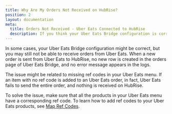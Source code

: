 ```yaml
---
title: Why Are My Orders Not Received on HubRise?
position: 2
layout: documentation
meta:
  title: Orders Not Received - Uber Eats Connected to HubRise
  description: If you think your Uber Eats Bridge configuration is correct, and you still do not receive orders from Uber Eats, there might be products with missing ref codes in your menu.
---
```


In some cases, your Uber Eats Bridge configuration might be correct, but you may still not be able to receive orders from Uber Eats. When a new order is sent from Uber Eats to HubRise, no new row is created in the orders page of Uber Eats Bridge, and no error message appears in the logs.

The issue might be related to missing ref codes in your Uber Eats menu. If an item with no ref code is added to an Uber Eats order, in fact, Uber Eats fails to send the entire order, and nothing is received on HubRise.

To solve the issue, make sure that all the products in your Uber Eats menu have a corresponding ref code. To learn how to add ref codes to your Uber Eats products, see [Map Ref Codes](/apps/uber-eats/map-ref-codes).
